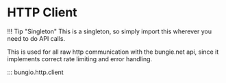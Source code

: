 # HTTP Client

!!! Tip "Singleton"
    This is a singleton, so simply import this wherever you need to do API calls.


This is used for all raw http communication with the bungie.net api, since it implements correct rate limiting and error handling.

::: bungio.http.client

